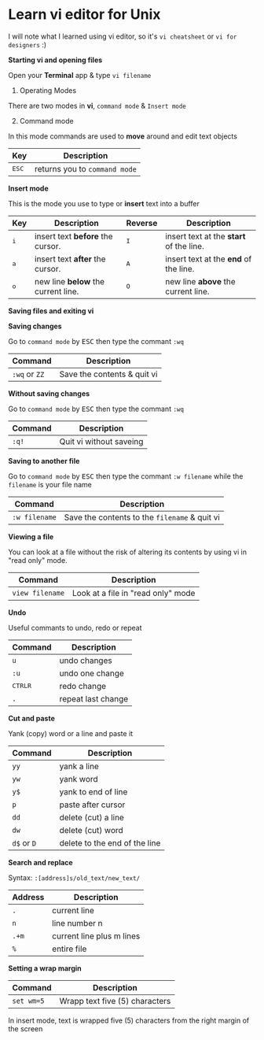 # Learn vi editor for Unix

I will note what I learned using vi editor, so it's `vi cheatsheet` or `vi for designers` :)

**Starting vi and opening files**

Open your **Terminal** app & type `vi filename`

1. Operating Modes

There are two modes in **vi**, `command mode` & `Insert mode`

2. Command mode

In this mode commands are used to **move** around and edit text objects

| Key | Description |
| ------ | ----------- |
| <kbd>ESC</kbd> | returns you to `command mode` |

**Insert mode**

This is the mode you use to type or **insert** text into a buffer

| Key | Description | Reverse | Description |
| ------ | ----------- | ----------- | ----------- |
| <kbd>i</kbd> | insert text **before** the cursor. | <kbd>I</kbd> | insert text at the **start** of the line. |
| <kbd>a</kbd> | insert text **after** the cursor. | <kbd>A</kbd> | insert text at the **end** of the line. |
| <kbd>o</kbd> | new line **below** the current line. | <kbd>O</kbd> | new line **above** the current line. |

**Saving files and exiting vi**

**Saving changes**

Go to `command mode` by <kbd>ESC</kbd> then type the commant `:wq`

| Command | Description |
| ------ | ----------- |
| `:wq` or `ZZ` | Save the contents & quit vi |

**Without saving changes**

Go to `command mode` by <kbd>ESC</kbd> then type the commant `:wq`   

| Command | Description |
| ------ | ----------- |
| `:q!` | Quit vi without saveing |

**Saving to another file**

Go to `command mode` by <kbd>ESC</kbd> then type the commant `:w filename` while the `filename` is your file name

| Command | Description |
| ------ | ----------- |
| `:w filename` | Save the contents to the `filename` & quit vi |

**Viewing a file**

You can look at a file without the risk of altering its contents by using vi in "read only" mode.

| Command | Description |
| ------ | ----------- |
| `view filename` | Look at a file in "read only" mode |

**Undo**

Useful commants to undo, redo or repeat

| Command | Description |
| ------ | ----------- |
| `u` | undo changes |
| `:u` | undo one change |
| <kbd>CTRL</kbd><kbd>R</kbd> | redo change |
| `.` | repeat last change |

**Cut and paste**

Yank (copy) word or a line and paste it

| Command | Description |
| ------ | ----------- |
| `yy` | yank a line |
| `yw` | yank word |
| `y$` | yank to end of line |
| `p` | paste after cursor |
| `dd` | delete (cut) a line |
| `dw` | delete (cut) word |
| `d$` or `D` | delete to the end of the line |

**Search and replace**

Syntax:
       `:[address]s/old_text/new_text/`

| Address | Description |
| ------ | ----------- |
| `.` | current line |
| `n` | line number n |
| `.+m` | current line plus m lines |
| `%` | entire file |

**Setting a wrap margin**

| Command | Description |
| ------ | ----------- |
| `set wm=5` | Wrapp text five (5) characters |

In insert mode, text is wrapped five (5) characters from the right margin of the screen


